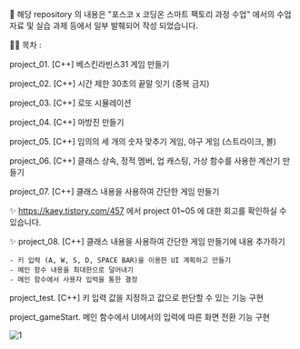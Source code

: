 🎉 해당 repository 의 내용은 "포스코 x 코딩온 스마트 팩토리 과정 수업" 에서의 수업 자료 및 실습 과제 등에서 일부 발췌되어 작성 되었습니다.

🤦‍♂️ 목차 :

project_01. [C++] 베스킨라빈스31 게임 만들기

project_02. [C++] 시간 제한 30초의 끝말 잇기 (중복 금지)

project_03. [C++] 로또 시뮬레이션

project_04. [C++] 마방진 만들기

project_05. [C++] 임의의 세 개의 숫자 맞추기 게임, 야구 게임 (스트라이크, 볼)

project_06. [C++] 클래스 상속, 정적 멤버, 업 캐스팅, 가상 함수를 사용한 계산기 만들기

project_07. [C++] 클래스 내용을 사용하여 간단한 게임 만들기

✨ https://kaey.tistory.com/457 에서 project 01~05 에 대한 회고를 확인하실 수 있습니다.

✨ project_08. [C++] 클래스 내용을 사용하여 간단한 게임 만들기에 내용 추가하기

    - 키 입력 (A, W, S, D, SPACE BAR)을 이용한 UI 계획하고 만들기
    - 메인 함수 내용을 최대한으로 덜어내기
    - 메인 함수에서 사용자 입력을 통한 결정
    
project_test. [C++] 키 입력 값을 지정하고 값으로 판단할 수 있는 기능 구현

project_gameStart. 메인 함수에서 UI에서의 입력에 따른 화면 전환 기능 구현

![1](https://github.com/Kminseokk/sf3_02/assets/74297468/494b4776-3fc9-49cd-a343-17d3dc08d036)

